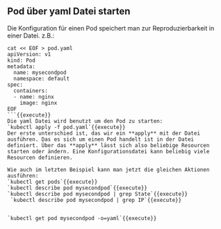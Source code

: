 ## Pod über yaml Datei starten
Die Konfiguration für einen Pod speichert man zur Reproduzierbarkeit in einer Datei. z.B.:   
```
cat << EOF > pod.yaml
apiVersion: v1
kind: Pod
metadata:
  name: mysecondpod
  namespace: default
spec:
  containers:
  - name: nginx
    image: nginx
EOF
```{{execute}}
Die yaml Datei wird benutzt um den Pod zu starten:   
`kubectl apply -f pod.yaml`{{execute}}   
Der erste unterschied ist, das wir ein **apply** mit der Datei ausführen. Das es sich um einen Pod handelt ist in der Datei definiert. Über das **apply** lässt sich also beliebige Resourcen starten oder ändern. Eine Konfigurationsdatei kann beliebig viele Resourcen definieren.   

Wie auch im letzten Beispiel kann man jetzt die gleichen Aktionen ausführen:   
`kubectl get pods`{{execute}}   
`kubectl describe pod mysecondpod`{{execute}}    
`kubectl describe pod mysecondpod | grep State`{{execute}}      
 `kubectl describe pod mysecondpod | grep IP`{{execute}}    

   
`kubectl get pod mysecondpod -o=yaml`{{execute}}   

